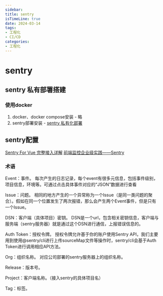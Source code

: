 ```yaml
---
sidebar:
title: sentry
isTimeLine: true
date: 2024-03-14
tags:
- 工程化
- CI/CD
categories:
- 工程化
---
```

# sentry

## sentry 私有部署搭建

### 使用docker
1. docker、docker compose安装 - 略
2. sentry部署安装 - [sentry 私有化部署](/docs/note/system/前端监控.md)

## sentry配置

[Sentry For Vue 完整接入详解](https://blog.51cto.com/u_15168528/3882366)
[前端监控企业级实践——Sentry](https://zhuanlan.zhihu.com/p/589889376?utm_id=0)


### 术语
Event：事件。
每次产生的日志记录，每个event有很多元信息，包括事件级别，项目信息，环境等。可通过点击具体事件对应的“JSON”数据进行查看

Issue：问题。
相同的地方产生的一个异常称为一个Issue（是同一类问题的聚合）。假如在同一个位置发生了两次报错，那么会产生两个Event事件，但是只有一个Issue。

DSN：客户端（具体项目）密钥。
DSN是一个url，包含相关密钥信息，客户端与服务端（sentry服务器）就是通过这个DSN进行通信，上报错误信息的。

Auth Token：授权令牌。
授权令牌允许基于你的账户使用Sentry API，我们主要用到使用@sentry/cli进行上传sourceMap文件等操作时，sentry/cli会基于Auth Token进行调用相应API方法。

Org：组织名称。
对应公司部署的sentry服务器上的组织名称。

Release：版本号。

Project：客户端名称。（接入sentry的具体项目名）

Tag：标签。









